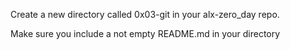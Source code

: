 Create a new directory called 0x03-git in your alx-zero_day repo.

Make sure you include a not empty README.md in your directory
